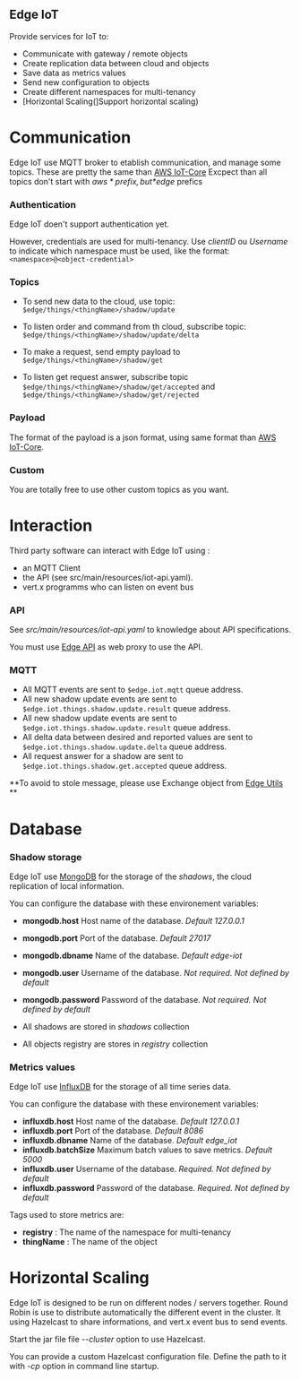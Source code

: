 Edge IoT
------

Provide services for IoT to:
- Communicate with gateway / remote objects
- Create replication data between cloud and objects
- Save data as metrics values
- Send new configuration to objects
- Create different namespaces for multi-tenancy
- [Horizontal Scaling(]Support horizontal scaling)

# Communication

Edge IoT use MQTT broker to etablish communication, and manage some topics. These are pretty the same than [AWS IoT-Core](https://docs.aws.amazon.com/iot/latest/developerguide/topics.html)
Excpect than all topics don't start with *$aws* prefix, but *$edge* prefics

### Authentication

Edge IoT doen't support authentication yet.

However, credentials are used for multi-tenancy. Use _clientID_ ou _Username_ to indicate which namespace must be used, like the format: `<namespace>@<object-credential>`

### Topics

- To send new data to the cloud, use topic: `$edge/things/<thingName>/shadow/update`
- To listen order and command from th cloud, subscribe topic: `$edge/things/<thingName>/shadow/update/delta`

- To make a request, send empty payload to `$edge/things/<thingName>/shadow/get`
- To listen get request answer, subscribe topic `$edge/things/<thingName>/shadow/get/accepted` and `$edge/things/<thingName>/shadow/get/rejected`

### Payload

The format of the payload is a json format, using same format than [AWS IoT-Core](https://docs.aws.amazon.com/iot/latest/developerguide/device-shadow-document.html).

### Custom

You are totally free to use other custom topics as you want.


# Interaction

Third party software can interact with Edge IoT using :
- an MQTT Client
- the API (see src/main/resources/iot-api.yaml).
- vert.x programms who can listen on event bus

### API

See *src/main/resources/iot-api.yaml* to knowledge about API specifications.

You must use [Edge API](https://github.com/Sebajuste/edge-api) as web proxy to use the API.

### MQTT

- All MQTT events are sent to `$edge.iot.mqtt` queue address.
- All new shadow update events are sent to `$edge.iot.things.shadow.update.result` queue address.
- All new shadow update events are sent to `$edge.iot.things.shadow.update.result` queue address.
- All delta data between desired and reported values are sent to `$edge.iot.things.shadow.update.delta` queue address.
- All request answer for a shadow are sent to `$edge.iot.things.shadow.get.accepted` queue address.

**To avoid to stole message, please use Exchange object from [Edge Utils](https://github.com/Sebajuste/edge-utils) **

# Database

### Shadow storage

Edge IoT use [MongoDB](https://www.mongodb.com) for the storage of the *shadows*, the cloud replication of local information.

You can configure the database with these environement variables:

- **mongodb.host** Host name of the database. *Default 127.0.0.1*
- **mongodb.port** Port of the database. *Default 27017*
- **mongodb.dbname** Name of the database. *Default edge-iot*
- **mongodb.user** Username of the database. *Not required. Not defined by default*
- **mongodb.password** Password of the database. *Not required. Not defined by default*

- All shadows are stored in _shadows_ collection
- All objects registry are stores in _registry_ collection

### Metrics values

Edge IoT use [InfluxDB](https://www.influxdata.com/time-series-platform/influxdb/) for the storage of all time series data.

You can configure the database with these environement variables:

- **influxdb.host** Host name of the database. *Default 127.0.0.1*
- **influxdb.port** Port of the database. *Default 8086*
- **influxdb.dbname** Name of the database. *Default edge_iot*
- **influxdb.batchSize** Maximum batch values to save metrics. *Default 5000*
- **influxdb.user** Username of the database. *Required. Not defined by default*
- **influxdb.password** Password of the database. *Required. Not defined by default*

Tags used to store metrics are:

- **registry** : The name of the namespace for multi-tenancy
- **thingName** : The name of the object

# Horizontal Scaling

Edge IoT is designed to be run on different nodes / servers together. Round Robin is use to distribute automatically the different event in the cluster.
It using Hazelcast to share informations, and vert.x event bus to send events.

Start the jar file file *--cluster* option to use Hazelcast.

You can provide a custom Hazelcast configuration file. Define the path to it with *-cp <path>* option in command line startup. 
